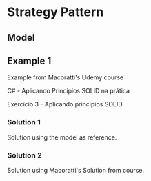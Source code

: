 # Strategy Pattern

## Model

## Example 1

Example from Macoratti's Udemy course

C# - Aplicando Princípios SOLID na prática

Exercício 3 - Aplicando princípios SOLID

### Solution 1

Solution using the model as reference.

### Solution 2

Solution using Macoratti's Solution from course.

